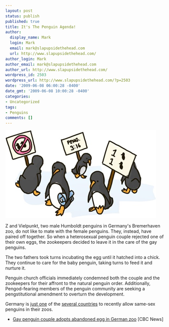 ```yaml
---
layout: post
status: publish
published: true
title: It's The Penguin Agenda!
author:
  display_name: Mark
  login: Mark
  email: mark@slapupsidethehead.com
  url: http://www.slapupsidethehead.com/
author_login: Mark
author_email: mark@slapupsidethehead.com
author_url: http://www.slapupsidethehead.com/
wordpress_id: 2503
wordpress_url: http://www.slapupsidethehead.com/?p=2503
date: '2009-06-08 06:00:28 -0400'
date_gmt: '2009-06-08 10:00:28 -0400'
categories:
- Uncategorized
tags:
- Penguins
comments: []
---
```

![Repent! Repent so that you may waddle into the light of penguin holiness.](/wp-content/media/2009/06/penguins.jpg "Repent! Repent so that you may waddle into the light of penguin holiness.")

Z and Vielpunkt, two male Humboldt penguins in Germany's Bremerhaven zoo, do not like to mate with the female penguins. They, instead, have paired off together. So when a heterosexual penguin couple rejected one of their own eggs, the zookeepers decided to leave it in the care of the gay penguins.

The two fathers took turns incubating the egg until it hatched into a chick. They continue to care for the baby penguin, taking turns to feed it and nurture it.

Penguin church officials immediately condemned both the couple and the zookeepers for their affront to the natural penguin order. Additionally, Pengod-fearing members of the penguin community are seeking a pengstitutional amendment to overturn the development.

Germany is [just one](http://www.slapupsidethehead.com/2008/12/musical-pastor-penguins-marry-uruguanian-dogs/ "Story is in the second pengaragraph.") of the [several countries](http://www.slapupsidethehead.com/2008/05/most-controversial-book-2007/ "Including, amazingly, The United States!") to recently allow same-sex penguins in their zoos.

- [Gay penguin couple adopts abandoned egg in German zoo](http://www.cbc.ca/world/story/2009/06/05/gay-penguins-adopt005.html) [CBC News]
